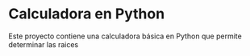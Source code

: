 # Calculadora en Python
Este proyecto contiene una calculadora
básica en Python que permite determinar las raices